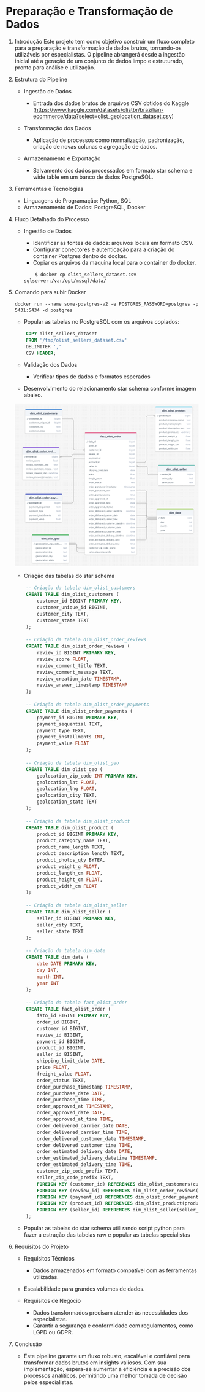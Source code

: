 # Preparação e Transformação de Dados

1. Introdução
    Este projeto tem como objetivo construir um fluxo completo para a preparação e transformação de dados brutos, tornando-os utilizáveis por especialistas. O pipeline abrangerá desde a ingestão inicial até a geração de um conjunto de dados limpo e estruturado, pronto para análise e utilização.

2. Estrutura do Pipeline

    -	Ingestão de Dados
        - Entrada dos dados brutos de arquivos CSV obtidos do Kaggle (https://www.kaggle.com/datasets/olistbr/brazilian-ecommerce/data?select=olist_geolocation_dataset.csv)

    -	Transformação dos Dados
        - Aplicação de processos como normalização, padronização, criação de novas colunas e agregação de dados.

    -	Armazenamento e Exportação
        - Salvamento dos dados processados em formato star schema e wide table em um banco de dados PostgreSQL.

3. Ferramentas e Tecnologias

	- Linguagens de Programação: Python, SQL
	- Armazenamento de Dados: PostgreSQL, Docker

4. Fluxo Detalhado do Processo

    - Ingestão de Dados
    
      - Identificar as fontes de dados: arquivos locais em formato CSV.
      - Configurar conectores e autenticação para a criação do container Postgres dentro do docker.
      - Copiar os arquivos da maquina local para o container do docker.
      ```
          $ docker cp olist_sellers_dataset.csv sqlserver:/var/opt/mssql/data/
      ```
5. Comando para subir Docker
     ```
     docker run --name some-postgres-v2 -e POSTGRES_PASSWORD=postgres -p 5431:5434 -d postgres
     ```
      - Popular as tabelas no PostgreSQL com os arquivos copiados:
      ``` sql
          COPY olist_sellers_dataset
          FROM '/tmp/olist_sellers_dataset.csv'
          DELIMITER ','
          CSV HEADER;
      ```

    - Validação dos Dados

      - Verificar tipos de dados e formatos esperados

    - Desenvolvimento do relacionamento star schema conforme imagem abaixo.

    ![alt text](https://github.com/EduTedeschi/DataPrep/blob/main/Images/StarSchema.png?raw=true)
    
    - Criação das tabelas do star schema

    ``` sql
        -- Criação da tabela dim_olist_customers
        CREATE TABLE dim_olist_customers (
            customer_id BIGINT PRIMARY KEY,
            customer_unique_id BIGINT,
            customer_city TEXT,
            customer_state TEXT
        );

        -- Criação da tabela dim_olist_order_reviews
        CREATE TABLE dim_olist_order_reviews (
            review_id BIGINT PRIMARY KEY,
            review_score FLOAT,
            review_comment_title TEXT,
            review_comment_message TEXT,
            review_creation_date TIMESTAMP,
            review_answer_timestamp TIMESTAMP
        );

        -- Criação da tabela dim_olist_order_payments
        CREATE TABLE dim_olist_order_payments (
            payment_id BIGINT PRIMARY KEY,
            payment_sequential TEXT,
            payment_type TEXT,
            payment_installments INT,
            payment_value FLOAT
        );

        -- Criação da tabela dim_olist_geo
        CREATE TABLE dim_olist_geo (
            geolocation_zip_code INT PRIMARY KEY,
            geolocation_lat FLOAT,
            geolocation_lng FLOAT,
            geolocation_city TEXT,
            geolocation_state TEXT
        );

        -- Criação da tabela dim_olist_product
        CREATE TABLE dim_olist_product (
            product_id BIGINT PRIMARY KEY,
            product_category_name TEXT,
            product_name_length TEXT,
            product_description_length TEXT,
            product_photos_qty BYTEA,
            product_weight_g FLOAT,
            product_length_cm FLOAT,
            product_height_cm FLOAT,
            product_width_cm FLOAT
        );

        -- Criação da tabela dim_olist_seller
        CREATE TABLE dim_olist_seller (
            seller_id BIGINT PRIMARY KEY,
            seller_city TEXT,
            seller_state TEXT
        );

        -- Criação da tabela dim_date
        CREATE TABLE dim_date (
            date DATE PRIMARY KEY,
            day INT,
            month INT,
            year INT
        );

        -- Criação da tabela fact_olist_order
        CREATE TABLE fact_olist_order (
            fato_id BIGINT PRIMARY KEY,
            order_id BIGINT,
            customer_id BIGINT,
            review_id BIGINT,
            payment_id BIGINT,
            product_id BIGINT,
            seller_id BIGINT,
            shipping_limit_date DATE,
            price FLOAT,
            freight_value FLOAT,
            order_status TEXT,
            order_purchase_timestamp TIMESTAMP,
            order_purchase_date DATE,
            order_purchase_time TIME,
            order_approved_at TIMESTAMP,
            order_approved_date DATE,
            order_approved_at_time TIME,
            order_delivered_carrier_date DATE,
            order_delivered_carrier_time TIME,
            order_delivered_customer_date TIMESTAMP,
            order_delivered_customer_time TIME,
            order_estimated_delivery_date DATE,
            order_estimated_delivery_datetime TIMESTAMP,
            order_estimated_delivery_time TIME,
            customer_zip_code_prefix TEXT,
            seller_zip_code_prefix TEXT,
            FOREIGN KEY (customer_id) REFERENCES dim_olist_customers(customer_id),
            FOREIGN KEY (review_id) REFERENCES dim_olist_order_reviews(review_id),
            FOREIGN KEY (payment_id) REFERENCES dim_olist_order_payments(payment_id),
            FOREIGN KEY (product_id) REFERENCES dim_olist_product(product_id),
            FOREIGN KEY (seller_id) REFERENCES dim_olist_seller(seller_id)
        );
    ```

    - Popular as tabelas do star schema utilizando script python para fazer a estração das tabelas raw e popular as tabelas specialistas

5. Requisitos do Projeto

    - Requisitos Técnicos
    
        - Dados armazenados em formato compatível com as ferramentas utilizadas.
	- Escalabilidade para grandes volumes de dados.
    
    - Requisitos de Negócio
    
        - Dados transformados precisam atender às necessidades dos especialistas.
        - Garantir a segurança e conformidade com regulamentos, como LGPD ou GDPR.

6. Conclusão

    - Este pipeline garante um fluxo robusto, escalável e confiável para transformar dados brutos em insights valiosos. Com sua implementação, espera-se aumentar a eficiência e a precisão dos processos analíticos, permitindo uma melhor tomada de decisão pelos especialistas.

